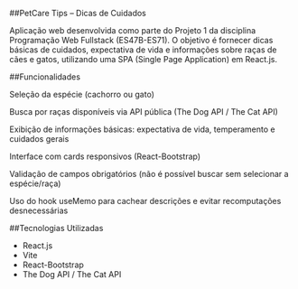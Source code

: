 ##PetCare Tips – Dicas de Cuidados

Aplicação web desenvolvida como parte do Projeto 1 da disciplina Programação Web Fullstack (ES47B-ES71).
O objetivo é fornecer dicas básicas de cuidados, expectativa de vida e informações sobre raças de cães e gatos, utilizando uma SPA (Single Page Application) em React.js.

##Funcionalidades

Seleção da espécie (cachorro ou gato)

Busca por raças disponíveis via API pública (The Dog API / The Cat API)

Exibição de informações básicas: expectativa de vida, temperamento e cuidados gerais

Interface com cards responsivos (React-Bootstrap)

Validação de campos obrigatórios (não é possível buscar sem selecionar a espécie/raça)

Uso do hook useMemo para cachear descrições e evitar recomputações desnecessárias

##Tecnologias Utilizadas
 - React.js
 - Vite
 - React-Bootstrap
 - The Dog API / The Cat API
